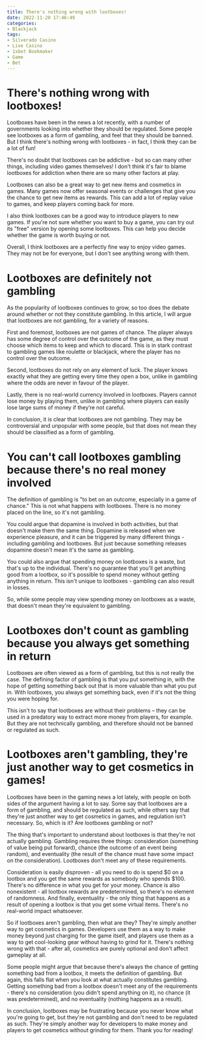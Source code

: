 ```yaml
---
title: There's nothing wrong with lootboxes!
date: 2022-11-20 17:46:49
categories:
- Blackjack
tags:
- Silverado Casino
- Live Casino
- 1xbet Bookmaker
- Game
- Bet
---
```



#  There's nothing wrong with lootboxes!

Lootboxes have been in the news a lot recently, with a number of governments looking into whether they should be regulated. Some people see lootboxes as a form of gambling, and feel that they should be banned. But I think there's nothing wrong with lootboxes - in fact, I think they can be a lot of fun!

There's no doubt that lootboxes can be addictive - but so can many other things, including video games themselves! I don't think it's fair to blame lootboxes for addiction when there are so many other factors at play.

Lootboxes can also be a great way to get new items and cosmetics in games. Many games now offer seasonal events or challenges that give you the chance to get new items as rewards. This can add a lot of replay value to games, and keep players coming back for more.

I also think lootboxes can be a good way to introduce players to new games. If you're not sure whether you want to buy a game, you can try out its "free" version by opening some lootboxes. This can help you decide whether the game is worth buying or not.

Overall, I think lootboxes are a perfectly fine way to enjoy video games. They may not be for everyone, but I don't see anything wrong with them.

#  Lootboxes are definitely not gambling

As the popularity of lootboxes continues to grow, so too does the debate around whether or not they constitute gambling. In this article, I will argue that lootboxes are not gambling, for a variety of reasons.

First and foremost, lootboxes are not games of chance. The player always has some degree of control over the outcome of the game, as they must choose which items to keep and which to discard. This is in stark contrast to gambling games like roulette or blackjack, where the player has no control over the outcome.

Second, lootboxes do not rely on any element of luck. The player knows exactly what they are getting every time they open a box, unlike in gambling where the odds are never in favour of the player.

Lastly, there is no real-world currency involved in lootboxes. Players cannot lose money by playing them, unlike in gambling where players can easily lose large sums of money if they’re not careful.

In conclusion, it is clear that lootboxes are not gambling. They may be controversial and unpopular with some people, but that does not mean they should be classified as a form of gambling.

#  You can't call lootboxes gambling because there's no real money involved

The definition of gambling is "to bet on an outcome, especially in a game of chance." This is not what happens with lootboxes. There is no money placed on the line, so it's not gambling.

You could argue that dopamine is involved in both activities, but that doesn't make them the same thing. Dopamine is released when we experience pleasure, and it can be triggered by many different things - including gambling and lootboxes. But just because something releases dopamine doesn't mean it's the same as gambling.

You could also argue that spending money on lootboxes is a waste, but that's up to the individual. There's no guarantee that you'll get anything good from a lootbox, so it's possible to spend money without getting anything in return. This isn't unique to lootboxes - gambling can also result in losses.

So, while some people may view spending money on lootboxes as a waste, that doesn't mean they're equivalent to gambling.

#  Lootboxes don't count as gambling because you always get something in return

Lootboxes are often viewed as a form of gambling, but this is not really the case. The defining factor of gambling is that you put something in, with the hope of getting something back out that is more valuable than what you put in. With lootboxes, you always get something back, even if it's not the thing you were hoping for.

This isn't to say that lootboxes are without their problems – they can be used in a predatory way to extract more money from players, for example. But they are not technically gambling, and therefore should not be banned or regulated as such.

#  Lootboxes aren't gambling, they're just another way to get cosmetics in games!

Lootboxes have been in the gaming news a lot lately, with people on both sides of the argument having a lot to say. Some say that lootboxes are a form of gambling, and should be regulated as such, while others say that they're just another way to get cosmetics in games, and regulation isn't necessary. So, which is it? Are lootboxes gambling or not?

The thing that's important to understand about lootboxes is that they're not actually gambling. Gambling requires three things: consideration (something of value being put forward), chance (the outcome of an event being random), and eventuality (the result of the chance must have some impact on the consideration). Lootboxes don't meet any of these requirements.

Consideration is easily disproven - all you need to do is spend $0 on a lootbox and you get the same rewards as somebody who spends $100. There's no difference in what you get for your money. Chance is also nonexistent - all lootbox rewards are predetermined, so there's no element of randomness. And finally, eventuality - the only thing that happens as a result of opening a lootbox is that you get some virtual items. There's no real-world impact whatsoever.

So if lootboxes aren't gambling, then what are they? They're simply another way to get cosmetics in games. Developers use them as a way to make money beyond just charging for the game itself, and players use them as a way to get cool-looking gear without having to grind for it. There's nothing wrong with that - after all, cosmetics are purely optional and don't affect gameplay at all.

Some people might argue that because there's always the chance of getting something bad from a lootbox, it meets the definition of gambling. But again, this falls flat when you look at what actually constitutes gambling. Getting something bad from a lootbox doesn't meet any of the requirements - there's no consideration (you didn't spend anything on it), no chance (it was predetermined), and no eventuality (nothing happens as a result).

In conclusion, lootboxes may be frustrating because you never know what you're going to get, but they're not gambling and don't need to be regulated as such. They're simply another way for developers to make money and players to get cosmetics without grinding for them. Thank you for reading!